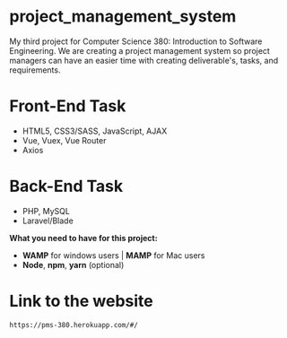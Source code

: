 # project_management_system
My third project for Computer Science 380: Introduction to Software Engineering. We are creating a project management system so project managers can have an easier time with creating deliverable's, tasks, and requirements. 
# Front-End Task
- HTML5, CSS3/SASS, JavaScript, AJAX
- Vue, Vuex, Vue Router
- Axios
# Back-End Task
- PHP, MySQL
- Laravel/Blade

**What you need to have for this project:** 
- **WAMP** for windows users | **MAMP** for Mac users
- **Node**, **npm**, **yarn** (optional)

# Link to the website
`https://pms-380.herokuapp.com/#/`

